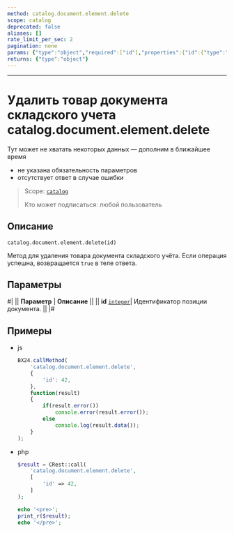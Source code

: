 ```yaml
---
method: catalog.document.element.delete
scope: catalog
deprecated: false
aliases: []
rate_limit_per_sec: 2
pagination: none
params: {"type":"object","required":["id"],"properties":{"id":{"type":"integer"}}}
returns: {"type":"object"}
---
```



---

# Удалить товар документа складского учета catalog.document.element.delete



Тут может не хватать некоторых данных — дополним в ближайшее время







- не указана обязательность параметров
- отсутствует ответ в случае ошибки
  




> Scope: [`catalog`](../../../scopes/permissions.md)
>
> Кто может подписаться: любой пользователь

## Описание

```http
catalog.document.element.delete(id)
```

Метод для удаления товара документа складского учёта.
Если операция успешна, возвращается `true` в теле ответа.

## Параметры

#|
|| **Параметр** | **Описание** ||
|| **id** 
[`integer`](../../../data-types.md)| Идентификатор позиции документа. ||
|#



## Примеры



- js
  
    ```js
    BX24.callMethod(
        'catalog.document.element.delete',
        {
            'id': 42,
        },
        function(result)
        {
            if(result.error())
                console.error(result.error());
            else
                console.log(result.data());
        }
    );
    ```

- php
  
    ```php
    $result = CRest::call(
        'catalog.document.element.delete',
        [
            'id' => 42,
        ]
    );

    echo '<pre>';
    print_r($result);
    echo '</pre>';
    ```





